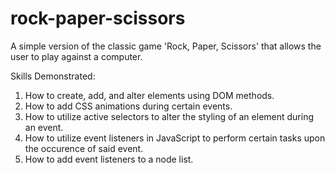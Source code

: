 # rock-paper-scissors
A simple version of the classic game 'Rock, Paper, Scissors' that allows the user to play against a computer. 

Skills Demonstrated: 

1. How to create, add, and alter elements using DOM methods. 
2. How to add CSS animations during certain events.  
3. How to utilize active selectors to alter the styling of an element during an event. 
4. How to utilize event listeners in JavaScript to perform certain tasks upon the occurence of said event. 
5. How to add event listeners to a node list. 


